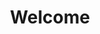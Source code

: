 ---
layout: chapter
title: Welcome
slides:

  - title: title-page
    class: title-slide

    notes: |

      Welcome to Electronics with Arduino!

      This taster is designed to introduce you to the basics of sensor input and real-world output using Arduino.

      By the end of the workshop you will have built and coded a selection of small electronics demo projects.

    content: |

      ![Gather Workshops Logo]([[THEME_IMAGES]]/gw_logo.png)

      # Arduino Taster
      _Electronics with Arduino_


##########


  - title: mentors

    notes: |

      Your mentors are super friendly, make sure to say hi.

      They actually get paid to do this stuff for a job, which is super cool.

      You can ask them for help with your code, ask them about their day job, or ask them what their favourite colour is.

      They're here to help, so ask them anything :)

    content: |

      ## Say hi to your mentors!

      Your mentors are here to help if you get stuck,
      and you can ask them (almost) anything!


##########


  - title: introductions

    notes: |
      Let's quickly go around the room and introduce ourselves.

      Tell us all one of your favourite things - favourite food, sport, hobby, animal, anything!

      If you could choose one super power, which would it be?

      Last of all, tell us your name.

    content: |

      ## Introductions

      What is your:

      - Favourite thing?
      - Super power?
      - First name?
      
      {:.flex-list}


##########


  - title: schedule

    notes: |
      Today's workshop is arranged in six different sections.

      In the first part we will look at how the Internet works and what this means for us as coders, plus take a look at the basics of web code languages.

      After that we will start working on our own websites, so think about a topic! We will design a page layout and a menu bar.

      Later we will add some fancy extras to our site, like YouTube videos and a gallery.

    content: |

      ## Schedule
      <br>

      **Blinking Lights**
      **On/Off Buttons**

      **Multicolour Lights**
      **Turning Dials**

      **Rotating Objects**
      **Flex Sensors**


##########


  - title: arduinokit

    notes: |

      We are using the Sparkfun Inventor's Kit v3.2

    content: |

      ## SparkFun Inventor's Kit

      ![SparkFun Inventor's Kit]([[COURSE_IMAGES]]/slidecontent/sparkfun-inventors-kit.jpg){: height="350"}

      We are using the Sparkfun Inventor's Kit v3.2


##########


  - title: arduinoapp

    notes: |

      We need the Arduino App to set up our board.

    content: |

      ## Arduino App

      ![Arduino Logo]([[COURSE_IMAGES]]/slidecontent/arduino-logo.png){: height="350"}

      We need the Arduino App to set up our board.


##########


  - title: nodered

    notes: |

      We are using Node Red as a visual alternative to coding Arduino by hand.

    content: |

      ## Node Red

      ![Node Red Logo]([[COURSE_IMAGES]]/slidecontent/node-red-logo.png){: height="350"}

      We are using Node Red as a visual code editor.


##########


  - title: arduinokitsetup

    notes: |

      Plug your RedBoard into your computer and link up the breadboard.

    content: |

      ## Setting Up Your Arduino

      ![Arduino with Breadboard wiring diagram]([[COURSE_IMAGES]]/slidecontent/redboard-breadboard-wiring-diagram.svg){: height="450"}

      Plug your Arduino into your computer and link up the breadboard.

      The green "ON" light should be on. 
      {:.checkpoint}


##########


  - title: standardfirmatasetup

    notes: |

      Open the Arduino app and use it to upload Standard Firmata

    content: |

      ## Setting Up Standard Firmata

      Open the Arduino app and use it to upload Standard Firmata


##########


  - title: noderedsetup

    notes: |

      Open Node Red and create a blank sheet

    content: |

      ## Start Up the Node Red Server

      Open Node Red and create a blank sheet


##########


  - title: summary
    class: centered-slide

    notes: |

      Great! Now that's all sorted, let's get started!

    content: |

      ![Thumbs Up!]([[THEME_IMAGES]]/thumbs-up.svg){: height="200"}

      ## Intro Stuff: Complete!

      Great, now it's time for the fun stuff...

      [Take me to the next chapter!](binary)


---